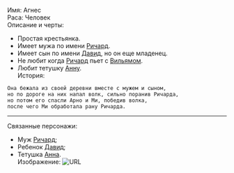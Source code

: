 Имя: Агнес  
Раса: Человек  
Описание и черты:  
- Простая крестьянка.  
- Имеет мужа по имени [Ричард][].
- Имеет сын по имени [Давид][], но он еще младенец.
- Не любит когда [Ричард][] пьет с [Вильямом][Вильям].
- Любит тетушку [Анну][Анна].  
История:
```
Она бежала из своей деревни вместе с мужем и сыном,
но по дороге на них напал волк, сильно поранив Ричарда,
но потом его спасли Арно и Ми, победив волка,
после чего Ми обработала рану Ричарда.
```
* * *
Связанные персонажи:
- Муж [Ричард][];  
- Ребенок [Давид][];  
- Тетушка [Анна][].  
Изображение: ![URL](https://muzei-mira.com/templates/museum/images/paint/krestianka-s-vasilkami-venecianov+.jpg)

[Вильям]: Вильям.md
[Давид]: Давид.md
[Ричард]: Ричард.md
[Анна]: Анна.md
